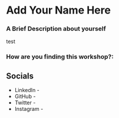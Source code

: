 # Add Your Name Here
### A Brief Description about yourself
test

### How are you finding this workshop?:


## Socials
* LinkedIn - 
* GitHub - 
* Twitter - 
* Instagram -
